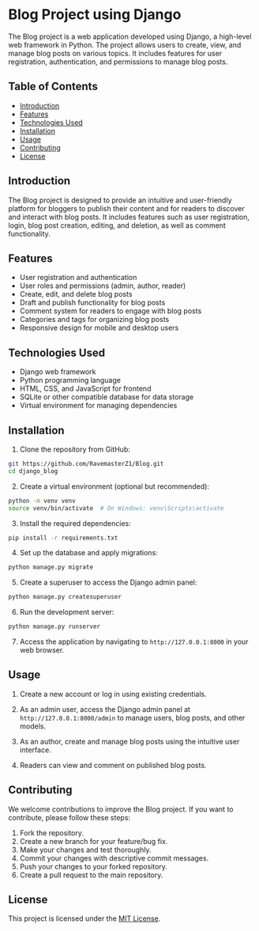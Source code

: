 # Blog Project using Django

The Blog project is a web application developed using Django, a high-level web framework in Python. The project allows users to create, view, and manage blog posts on various topics. It includes features for user registration, authentication, and permissions to manage blog posts.

## Table of Contents

- [Introduction](#introduction)
- [Features](#features)
- [Technologies Used](#technologies-used)
- [Installation](#installation)
- [Usage](#usage)
- [Contributing](#contributing)
- [License](#license)

## Introduction

The Blog project is designed to provide an intuitive and user-friendly platform for bloggers to publish their content and for readers to discover and interact with blog posts. It includes features such as user registration, login, blog post creation, editing, and deletion, as well as comment functionality.

## Features

- User registration and authentication
- User roles and permissions (admin, author, reader)
- Create, edit, and delete blog posts
- Draft and publish functionality for blog posts
- Comment system for readers to engage with blog posts
- Categories and tags for organizing blog posts
- Responsive design for mobile and desktop users

## Technologies Used

- Django web framework
- Python programming language
- HTML, CSS, and JavaScript for frontend
- SQLite or other compatible database for data storage
- Virtual environment for managing dependencies

## Installation

1. Clone the repository from GitHub:

```bash
git https://github.com/RavemasterZ1/Blog.git
cd django_blog
```

2. Create a virtual environment (optional but recommended):

```bash
python -m venv venv
source venv/bin/activate  # On Windows: venv\Scripts\activate
```

3. Install the required dependencies:

```bash
pip install -r requirements.txt
```

4. Set up the database and apply migrations:

```bash
python manage.py migrate
```

5. Create a superuser to access the Django admin panel:

```bash
python manage.py createsuperuser
```

6. Run the development server:

```bash
python manage.py runserver
```

7. Access the application by navigating to `http://127.0.0.1:8000` in your web browser.

## Usage

1. Create a new account or log in using existing credentials.

2. As an admin user, access the Django admin panel at `http://127.0.0.1:8000/admin` to manage users, blog posts, and other models.

3. As an author, create and manage blog posts using the intuitive user interface.

4. Readers can view and comment on published blog posts.

## Contributing

We welcome contributions to improve the Blog project. If you want to contribute, please follow these steps:

1. Fork the repository.
2. Create a new branch for your feature/bug fix.
3. Make your changes and test thoroughly.
4. Commit your changes with descriptive commit messages.
5. Push your changes to your forked repository.
6. Create a pull request to the main repository.

## License

This project is licensed under the [MIT License](LICENSE).
